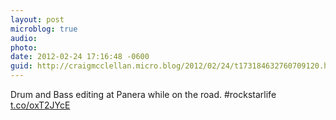 ```yaml
---
layout: post
microblog: true
audio: 
photo: 
date: 2012-02-24 17:16:48 -0600
guid: http://craigmcclellan.micro.blog/2012/02/24/t173184632760709120.html
---
```

Drum and Bass editing at Panera while on the road. #rockstarlife [t.co/oxT2JYcE](http://t.co/oxT2JYcE)
